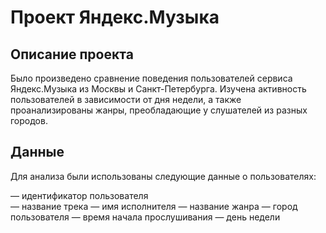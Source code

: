 # Проект Яндекс.Музыка

## Описание проекта

Было произведено сравнение поведения пользователей сервиса Яндекс.Музыка из Москвы и Санкт-Петербурга. Изучена активность пользователей в зависимости от дня недели, а также проанализированы жанры, преобладающие у слушателей из разных городов.

## Данные

Для анализа были использованы следующие данные о пользователях:

— идентификатор пользователя  
— название трека
— имя исполнителя
— название жанра
— город пользователя
— время начала прослушивания
— день недели
